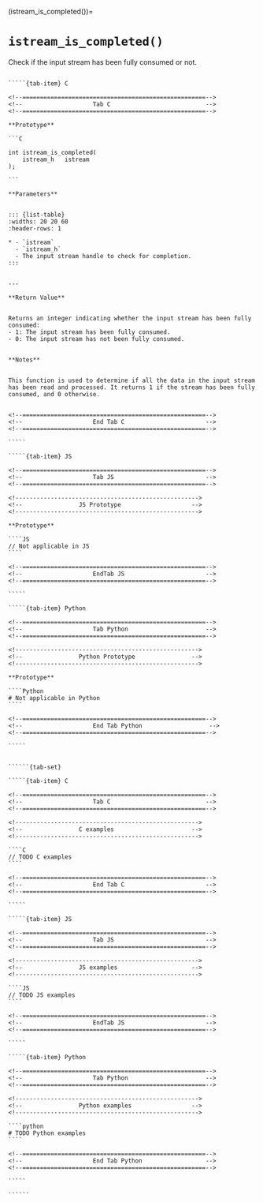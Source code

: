 <!-- ============================================================== -->
(istream_is_completed())=
# `istream_is_completed()`
<!-- ============================================================== -->


Check if the input stream has been fully consumed or not.


<!------------------------------------------------------------>
<!--                    Prototypes                          -->
<!------------------------------------------------------------>

``````{tab-set}

`````{tab-item} C

<!--====================================================-->
<!--                    Tab C                           -->
<!--====================================================-->

**Prototype**

```C

int istream_is_completed(
    istream_h   istream
);

```

**Parameters**


::: {list-table}
:widths: 20 20 60
:header-rows: 1

* - `istream`
  - `istream_h`
  - The input stream handle to check for completion.
:::


---

**Return Value**


Returns an integer indicating whether the input stream has been fully consumed:
- 1: The input stream has been fully consumed.
- 0: The input stream has not been fully consumed.


**Notes**


This function is used to determine if all the data in the input stream has been read and processed. It returns 1 if the stream has been fully consumed, and 0 otherwise.


<!--====================================================-->
<!--                    End Tab C                       -->
<!--====================================================-->

`````

`````{tab-item} JS

<!--====================================================-->
<!--                    Tab JS                          -->
<!--====================================================-->

<!---------------------------------------------------->
<!--                JS Prototype                    -->
<!---------------------------------------------------->

**Prototype**

````JS
// Not applicable in JS
````

<!--====================================================-->
<!--                    EndTab JS                       -->
<!--====================================================-->

`````

`````{tab-item} Python

<!--====================================================-->
<!--                    Tab Python                      -->
<!--====================================================-->

<!---------------------------------------------------->
<!--                Python Prototype                -->
<!---------------------------------------------------->

**Prototype**

````Python
# Not applicable in Python
````

<!--====================================================-->
<!--                    End Tab Python                   -->
<!--====================================================-->

`````

``````

<!------------------------------------------------------------>
<!--                    Examples                            -->
<!------------------------------------------------------------>

```````{dropdown} Examples

``````{tab-set}

`````{tab-item} C

<!--====================================================-->
<!--                    Tab C                           -->
<!--====================================================-->

<!---------------------------------------------------->
<!--                C examples                      -->
<!---------------------------------------------------->

````C
// TODO C examples
````

<!--====================================================-->
<!--                    End Tab C                       -->
<!--====================================================-->

`````

`````{tab-item} JS

<!--====================================================-->
<!--                    Tab JS                          -->
<!--====================================================-->

<!---------------------------------------------------->
<!--                JS examples                     -->
<!---------------------------------------------------->

````JS
// TODO JS examples
````

<!--====================================================-->
<!--                    EndTab JS                       -->
<!--====================================================-->

`````

`````{tab-item} Python

<!--====================================================-->
<!--                    Tab Python                      -->
<!--====================================================-->

<!---------------------------------------------------->
<!--                Python examples                 -->
<!---------------------------------------------------->

````python
# TODO Python examples
````

<!--====================================================-->
<!--                    End Tab Python                  -->
<!--====================================================-->

`````

``````

```````

